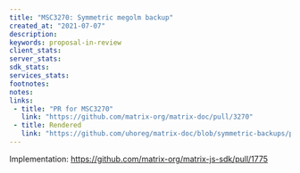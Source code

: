 ```yaml
---
title: "MSC3270: Symmetric megolm backup"
created_at: "2021-07-07"
description:
keywords: proposal-in-review
client_stats:
server_stats:
sdk_stats:
services_stats:
footnotes:
notes:
links:
 - title: "PR for MSC3270"
   link: "https://github.com/matrix-org/matrix-doc/pull/3270"
 - title: Rendered
   link: "https://github.com/uhoreg/matrix-doc/blob/symmetric-backups/proposals/3270-symmetric-megolm-backup.md"
---
```


Implementation: https://github.com/matrix-org/matrix-js-sdk/pull/1775
